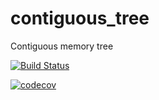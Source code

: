 # contiguous_tree
Contiguous memory tree

[![Build Status](https://travis-ci.com/sergii-zaiets/contiguous_tree.svg?token=C9piQKa3ENUD9Aqw3mDX&branch=develop)](https://travis-ci.com/sergii-zaiets/contiguous_tree)

[![codecov](https://codecov.io/gh/sergii-zaiets/contiguous_tree/branch/develop/graph/badge.svg)](https://codecov.io/gh/sergii-zaiets/contiguous_tree)

